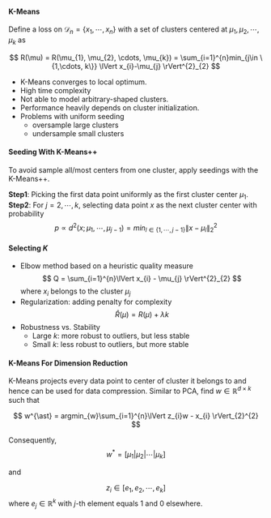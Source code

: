 #### K-Means

Define a loss on $\mathcal{D}_{n} = \{x_{1}, \cdots, x_{n} \}$ with a set of clusters centered at $\mu_{1}, \mu_{2}, \cdots, \mu_{k}$ as <br>

$$
R(\mu) = R(\mu_{1}, \mu_{2}, \cdots, \mu_{k}) = \sum_{i=1}^{n}min_{j\in \{1,\cdots, k\}} \lVert x_{i}-\mu_{j} \rVert^{2}_{2}
$$

* K-Means converges to local optimum.
* High time complexity
* Not able to model arbitrary-shaped clusters.
* Performance heavily depends on cluster initialization.
* Problems with uniform seeding
    * oversample large clusters
    * undersample small clusters

#### Seeding With K-Means++
To avoid sample all/most centers from one cluster, apply seedings with the K-Means++.<br>

$\mathbf{Step 1}$: Picking the first data point uniformly as the first cluster center $\mu_{1}$.<br>
$\mathbf{Step 2}$: For $j = 2, \cdots, k$, selecting data point $x$ as the next cluster center with probability 
$$
p \propto d^{2}(x; \mu_{1}, \cdots, \mu_{j-1}) = min_{l\in \{1, \cdots, j-1 \}}\lVert x - \mu_{l} \rVert_{2}^{2}
$$

#### Selecting $K$
* Elbow method based on a heuristic quality measure <br>
$$
Q = \sum_{i=1}^{n}\lVert x_{i} - \mu_{j} \rVert^{2}_{2}
$$
where $x_{i}$ belongs to the cluster $\mu_{j}$
* Regularization: adding penalty for complexity<br>
$$
\hat{R}(\mu) = R(\mu) + \lambda k
$$
* Robustness vs. Stability
    * Large $k$: more robust to outliers, but less stable
    * Small $k$: less robust to outliers, but more stable 

#### K-Means For Dimension Reduction
K-Means projects every data point to center of cluster it belongs to and hence can be used for data compression. Similar to PCA, find $w \in \mathbb{R}^{d\times k}$ such that<br>

$$
w^{\ast} = argmin_{w}\sum_{i=1}^{n}\lVert z_{i}w - x_{i} \rVert_{2}^{2}
$$

Consequently,<br>
$$
w^{\ast} = [\mu_{1}| \mu_{2}| \cdots| \mu_{k}]
$$

and

$$
z_{i} \in [e_{1}, e_{2}, \cdots, e_{k}]
$$
where $e_{j} \in \mathbb{R}^{k}$ with $j$-th element equals 1 and 0 elsewhere.